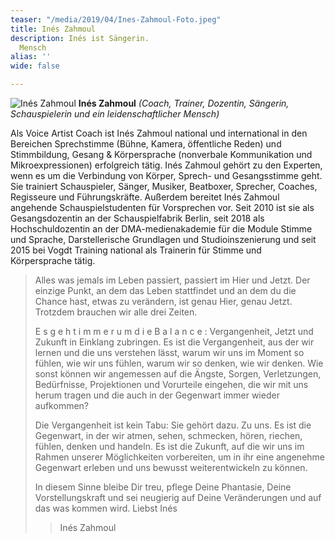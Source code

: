 ```yaml
---
teaser: "/media/2019/04/Ines-Zahmoul-Foto.jpeg"
title: Inés Zahmoul
description: Inés ist Sängerin.
  Mensch
alias: ''
wide: false

---
```

![Inés Zahmoul](/media/2019/04/Ines-Zahmoul-Foto.jpeg "Inés Zahmoul") **Inés Zahmoul** _(Coach, Trainer, Dozentin, Sängerin, Schauspielerin und ein leidenschaftlicher Mensch)_

Als Voice Artist Coach ist Inés Zahmoul national und international in den Bereichen Sprechstimme (Bühne, Kamera, öffentliche Reden) und Stimmbildung, Gesang & Körpersprache (nonverbale Kommunikation und Mikroexpressionen) erfolgreich tätig. Inés Zahmoul gehört zu den Experten, wenn es um die Verbindung von Körper, Sprech- und Gesangsstimme geht. Sie trainiert Schauspieler, Sänger, Musiker, Beatboxer, Sprecher, Coaches, Regisseure und Führungskräfte. Außerdem bereitet Inés Zahmoul angehende Schauspielstudenten für Vorsprechen vor. Seit 2010 ist sie als Gesangsdozentin an der Schauspielfabrik Berlin, seit 2018 als Hochschuldozentin an der DMA-medienakademie für die Module Stimme und Sprache, Darstellerische Grundlagen und Studioinszenierung und seit 2015 bei Vogdt Training national als Trainerin für Stimme und Körpersprache tätig.

> Alles was jemals im Leben passiert, passiert im Hier und Jetzt. Der einzige Punkt, an dem das Leben stattfindet und an dem du die Chance hast, etwas zu verändern, ist genau Hier, genau Jetzt. Trotzdem brauchen wir alle drei Zeiten.
>
> E s g e h t i m m e r u m d i e B a l a n c e : Vergangenheit, Jetzt und Zukunft in Einklang zubringen. Es ist die Vergangenheit, aus der wir lernen und die uns verstehen lässt, warum wir uns im Moment so fühlen, wie wir uns fühlen, warum wir so denken, wie wir denken. Wie sonst können wir angemessen auf die Ängste, Sorgen, Verletzungen, Bedürfnisse, Projektionen und Vorurteile eingehen, die wir mit uns herum tragen und die auch in der Gegenwart immer wieder aufkommen?
>
> Die Vergangenheit ist kein Tabu: Sie gehört dazu. Zu uns. Es ist die Gegenwart, in der wir atmen, sehen, schmecken, hören, riechen, fühlen, denken und handeln. Es ist die Zukunft, auf die wir uns im Rahmen unserer Möglichkeiten vorbereiten, um in ihr eine angenehme Gegenwart erleben und uns bewusst weiterentwickeln zu können.
>
> In diesem Sinne bleibe Dir treu, pflege Deine Phantasie, Deine Vorstellungskraft und sei neugierig auf Deine Veränderungen und auf das was kommen wird. Liebst Inés
>
> > Inés Zahmoul
